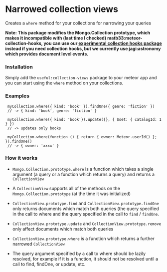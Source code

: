 # Narrowed collection views

Creates a `where` method for your collections for narrowing your queries

**Note: This package modifies the Mongo.Collection prototype, which makes it incompatible with (last time I checked) matb33:meteor-collection-hooks, you can use our [experimental collection hooks package](https://github.com/usefulio/collection-hooks) instead if you need collection hooks, but we currently use jagi:astronomy which provides document level events.**

### Installation
Simply add the `useful:collection-views` package to your meteor app and you can start using the `where` method on your collections.

### Examples
```
 myCollection.where({ kind: 'book' }).findOne({ genre: 'fiction' }) 
 // -> { kind: 'book', genre: 'fiction' }
```

```
 myCollection.where({ kind: 'book'}).update({}, { $set: { catalogId: 1 } })
 // -> updates only books
```

```
 myCollection.where(function () { return { owner: Meteor.userId() }; }).findOne() 
 // -> { owner: 'xxxx' }
```

### How it works

- `Mongo.Collection.prototype.where` is a function which takes a single argument (a query or a function which returns a query) and returns a `CollectionView`

- A `CollectionView` supports all of the methods on the `Mongo.Collection.prototype` (at the time it was initialized)


- `CollectionView.prototype.find` and `CollectionView.prototype.findOne` only returns documents which match both queries (the query specified in the call to where and the query specified in the call to `find` / `findOne`.

- `CollectionView.prototype.update` and `CollectionView.prototype.remove` only affect documents which match both queries


- `CollectionView.prototype.where` is a function which returns a further narrowed `CollectionView`

- The query argument specified by a call to where should be lazily resolved, for example if it is a function, it should not be resolved until a call to find, findOne, or update, etc.

